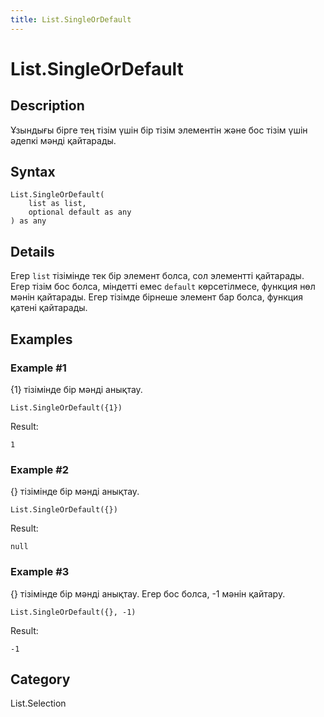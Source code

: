```yaml
---
title: List.SingleOrDefault
---
```


# List.SingleOrDefault


## Description

Ұзындығы бірге тең тізім үшін бір тізім элементін және бос тізім үшін әдепкі мәнді қайтарады.


## Syntax

```powerquery
List.SingleOrDefault(
    list as list,
    optional default as any
) as any
```


## Details

Егер <code>list</code> тізімінде тек бір элемент болса, сол элементті қайтарады.    Егер тізім бос болса, міндетті емес <code>default</code> көрсетілмесе, функция нөл мәнін қайтарады. Егер тізімде бірнеше элемент бар болса, функция қатені қайтарады.


## Examples

### Example #1 
\{1} тізімінде бір мәнді анықтау.
```powerquery
List.SingleOrDefault({1})
```

Result: 
```powerquery
1
```


### Example #2 
\{} тізімінде бір мәнді анықтау.
```powerquery
List.SingleOrDefault({})
```

Result: 
```powerquery
null
```


### Example #3 
\{} тізімінде бір мәнді анықтау. Егер бос болса, -1 мәнін қайтару.
```powerquery
List.SingleOrDefault({}, -1)
```

Result: 
```powerquery
-1
```




## Category
List.Selection
